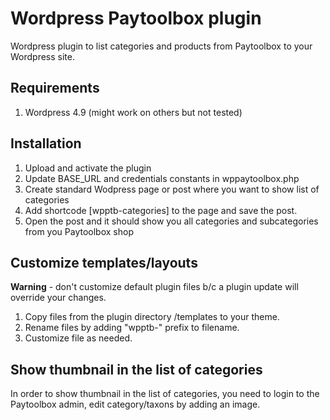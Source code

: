 # Wordpress Paytoolbox plugin

Wordpress plugin to list categories and products from Paytoolbox to your Wordpress site.

## Requirements

1. Wordpress 4.9 (might work on others but not tested)

## Installation

1. Upload and activate the plugin
2. Update BASE_URL and credentials constants in wppaytoolbox.php
3. Create standard Wodpress page or post where you want to show list of categories
4. Add shortcode [wpptb-categories] to the page and save the post.
5. Open the post and it should show you all categories and subcategories from you Paytoolbox shop

## Customize templates/layouts

**Warning** - don't customize default plugin files b/c a plugin update will override your changes.

1. Copy files from the plugin directory /templates to your theme.
2. Rename files by adding "wpptb-" prefix to filename.
3. Customize file as needed.

## Show thumbnail in the list of categories

In order to show thumbnail in the list of categories, you need to login to the Paytoolbox admin, edit category/taxons by adding an image.